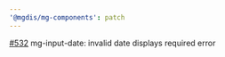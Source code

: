 ```yaml
---
'@mgdis/mg-components': patch
---
```


[#532](https://gitlab.mgdis.fr/core/core-ui/core-ui/-/issues/532) mg-input-date: invalid date displays required error

